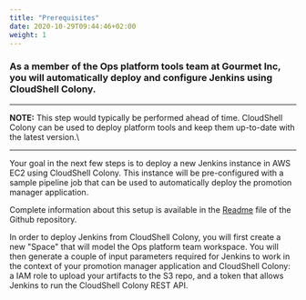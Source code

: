 ```yaml
---
title: "Prerequisites"
date: 2020-10-29T09:44:46+02:00
weight: 1
---
```

### As a member of the Ops platform tools team at Gourmet Inc, you will automatically deploy and configure Jenkins using CloudShell Colony.

---
**NOTE:** This step would typically be performed ahead of time. CloudShell Colony can be used to deploy platform tools and keep them up-to-date with the latest version.\\

---

Your goal in the next few steps is to deploy a new Jenkins instance in AWS EC2 using CloudShell Colony. This instance will be pre-configured with a sample pipeline job that can be used to automatically deploy the promotion manager application.

Complete information about this setup is available in the [Readme](https://github.com/QualiSystemsLab/jenkins-colony/blob/master/README.md) file of the Github repository. 

In order to deploy Jenkins from CloudShell Colony, you will first create a new "Space" that will model the Ops platform team workspace. You will then generate a couple of input parameters required for Jenkins to work in the context of your promotion manager application and CloudShell Colony: a IAM role to upload your artifacts to the S3 repo, and a token that allows Jenkins to run the CloudShell Colony REST API.

